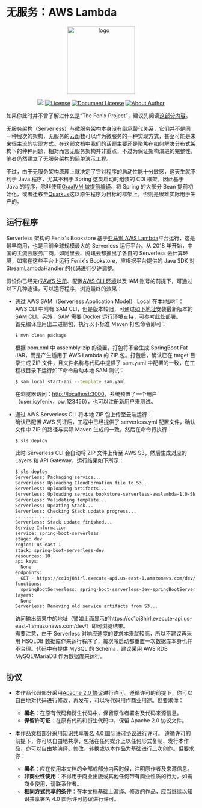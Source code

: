 # 无服务：AWS Lambda

<GitHubWrapper>

<p align="center">
  <a href="https://icyfenix.cn" target="_blank">
    <img width="180" src="https://raw.githubusercontent.com/fenixsoft/awesome-fenix/master/.vuepress/public/images/logo-color.png" alt="logo">
  </a>
</p>
<p align="center">
    <a href="https://icyfenix.cn"  style="display:inline-block"><img src="https://raw.githubusercontent.com/fenixsoft/awesome-fenix/master/.vuepress/public/images/Release-v1.svg"></a>
    <a href="https://www.apache.org/licenses/LICENSE-2.0"  target="_blank" style="display:inline-block"><img src="https://raw.githubusercontent.com/fenixsoft/awesome-fenix/master/.vuepress/public/images/License-Apache.svg" alt="License"></a>
<a href="https://creativecommons.org/licenses/by/4.0/"  target="_blank" style="display:inline-block"><img src="https://raw.githubusercontent.com/fenixsoft/awesome-fenix/master/.vuepress/public/images/DocLicense-CC-red.svg" alt="Document License"></a>
    <a href="https://icyfenix.cn/introduction/about-me.html" target="_blank" style="display:inline-block"><img src="https://raw.githubusercontent.com/fenixsoft/awesome-fenix/master/.vuepress/public/images/Author-IcyFenix-blue.svg" alt="About Author"></a>
</p>

</GitHubWrapper>

如果你此时并不曾了解过什么是“The Fenix Project”，建议先阅读<a href="https://icyfenix.cn/introduction/about-the-fenix-project.html">这部分内容</a>。

无服务架构（Serverless）与微服务架构本身没有继承替代关系，它们并不是同一种层次的架构，无服务的云函数可以作为微服务的一种实现方式，甚至可能是未来很主流的实现方式。在这部文档中我们的话题主要还是聚焦在如何解决分布式架构下的种种问题，相对而言无服务架构并非重点，不过为保证架构演进的完整性，笔者仍然建立了无服务架构的简单演示工程。

不过，由于无服务架构原理上就决定了它对程序的启动性能十分敏感，这天生就不利于 Java 程序，尤其不利于 Spring 这类启动时组装的 CDI 框架。因此基于 Java 的程序，除非使用<a href="https://icyfenix.cn/tricks/2020/graalvm/substratevm.html">GraalVM 做提前编译</a>、将 Spring 的大部分 Bean 提前初始化，或者迁移至[Quarkus](https://quarkus.io/)这以原生程序为目标的框架上，否则是很难实际用于生产的。

## 运行程序

Serverless 架构的 Fenix's Bookstore 基于[亚马逊 AWS Lambda](https://amazonaws-china.com/cn/lambda/)平台运行，这是最早商用，也是目前全球规模最大的 Serverless 运行平台。从 2018 年开始，中国的主流云服务厂商，如阿里云、腾讯云都推出了各自的 Serverless 云计算环境，如需在这些平台上运行 Fenix's Bookstore，应根据平台提供的 Java SDK 对 StreamLambdaHandler 的代码进行少许调整。

假设你已经完成[AWS 注册](https://aws.amazon.com/premiumsupport/knowledge-center/create-and-activate-aws-account/)、配置[AWS CLI 环境](https://amazonaws-china.com/cn/cli/)以及 IAM 账号的前提下，可通过以下几种途径，可以运行程序，浏览最终的效果：

- 通过 AWS SAM（Serverless Application Model） Local 在本地运行：<br/>AWS CLI 中附有 SAM CLI，但是版本较旧，可通过[如下地址](https://docs.aws.amazon.com/serverless-application-model/latest/developerguide/serverless-sam-cli-install.html)安装最新版本的 SAM CLI。另外，SAM 需要 Docker 运行环境支持，可参考[此处](/appendix/deployment-env-setup/setup-docker.html)部署。<br/>首先编译应用出二进制包，执行以下标准 Maven 打包命令即可：<br/>

  ```bash
  $ mvn clean package
  ```

  根据 pom.xml 中 assembly-zip 的设置，打包将不会生成 SpringBoot Fat JAR，而是产生适用于 AWS Lambda 的 ZIP 包。打包后，确认已在 target 目录生成 ZIP 文件，且文件名称与代码中提供了 sam.yaml 中配置的一致，在工程根目录下运行如下命令启动本地 SAM 测试：

  ```bash
  $ sam local start-api --template sam.yaml
  ```

  在浏览器访问：[http://localhost:3000](http://localhost:3000)，系统预置了一个用户（user:icyfenix，pw:123456），也可以注册新用户来测试。

- 通过 AWS Serverless CLI 将本地 ZIP 包上传至云端运行：<br/>确认已配置 AWS 凭证后，工程中已经提供了 serverless.yml 配置文件，确认文件中 ZIP 的路径与实际 Maven 生成的一致，然后在命令行执行：

  ```bash
  $ sls deploy
  ```

  此时 Serverless CLI 会自动将 ZIP 文件上传至 AWS S3，然后生成对应的 Layers 和 API Gateway，运行结果如下所示：

  ```bash
  $ sls deploy
  Serverless: Packaging service...
  Serverless: Uploading CloudFormation file to S3...
  Serverless: Uploading artifacts...
  Serverless: Uploading service bookstore-serverless-awslambda-1.0-SNAPSHOT-lambda-package.zip file to S3 (53.58 MB)...
  Serverless: Validating template...
  Serverless: Updating Stack...
  Serverless: Checking Stack update progress...
  ..............
  Serverless: Stack update finished...
  Service Information
  service: spring-boot-serverless
  stage: dev
  region: us-east-1
  stack: spring-boot-serverless-dev
  resources: 10
  api keys:
    None
  endpoints:
    GET - https://cc1oj8hirl.execute-api.us-east-1.amazonaws.com/dev/
  functions:
    springBootServerless: spring-boot-serverless-dev-springBootServerless
  layers:
    None
  Serverless: Removing old service artifacts from S3...
  ```

  访问输出结果中的地址（譬如上面显示的https://cc1oj8hirl.execute-api.us-east-1.amazonaws.com/dev/）即可浏览结果。<br/>需要注意，由于 Serverless 对响应速度的要求本来就较高，所以不建议再采用 HSQLDB 数据库作来运行程序了，每次冷启动都重置一次数据库本身也并不合理。代码中有提供 MySQL 的 Schema，建议采用 AWS RDB MySQL/MariaDB 作为数据库来运行。

## 协议

- 本作品代码部分采用[Apache 2.0 协议](https://www.apache.org/licenses/LICENSE-2.0)进行许可。遵循许可的前提下，你可以自由地对代码进行修改，再发布，可以将代码用作商业用途。但要求你：

  - **署名**：在原有代码和衍生代码中，保留原作者署名及代码来源信息。
  - **保留许可证**：在原有代码和衍生代码中，保留 Apache 2.0 协议文件。

- 本作品文档部分采用[知识共享署名 4.0 国际许可协议](http://creativecommons.org/licenses/by/4.0/)进行许可。 遵循许可的前提下，你可以自由地共享，包括在任何媒介上以任何形式复制、发行本作品，亦可以自由地演绎、修改、转换或以本作品为基础进行二次创作。但要求你：
  - **署名**：应在使用本文档的全部或部分内容时候，注明原作者及来源信息。
  - **非商业性使用**：不得用于商业出版或其他任何带有商业性质的行为。如需商业使用，请联系作者。
  - **相同方式共享的条件**：在本文档基础上演绎、修改的作品，应当继续以知识共享署名 4.0 国际许可协议进行许可。
